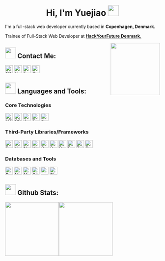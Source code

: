 <h1 align="center"><b>Hi, I'm Yuejiao </b><img src="https://media.giphy.com/media/hvRJCLFzcasrR4ia7z/giphy.gif" width="35"></h1>

<p>I'm a full-stack web developer currently based in <b>Copenhagen, Denmark</b>. </p>
<p>Trainee of Full-Stack Web Developer at <b><a href="https://github.com/HackYourFuture-CPH/curriculum/?tab=readme-ov-file">HackYourFuture Denmark.</a></b> </p>
<a href="#"><img align="right" src="https://cdn.dribbble.com/userupload/8046474/file/original-1de7a34e8dfb6d1b9723e77458786c81.gif" width="160 " height="170"/></a>   


## <img src="https://github.com/Anmol-Baranwal/Cool-GIFs-For-GitHub/assets/74038190/324065af-8ea3-453a-83a3-66ccba5797fb" width="35"> <b>Contact Me:</b>
<div>
 <a href="https://github.com/YuejiaoShi" style="text-decoration: none;">
  <img src="https://img.shields.io/badge/YuejiaoShi-%2312100E.svg?&logo=Github&logoColor=white" alt="Github" style="height: 25px;"/></a> 
  
  <a href="https://www.linkedin.com/in/yuejiao-shi/" style="text-decoration: none;">
  <img src="https://img.shields.io/badge/Yuejiao Shi-%230077B5.svg?&logo=linkedin&logoColor=white" alt="Linkedin" style="height: 25px;"/></a>
  
  <a href="https://www.facebook.com/yuejiao.shi.YJ.S/" style="text-decoration: none;">
  <img src="https://img.shields.io/badge/Yuejiao Shi-%231877F2.svg?&logo=facebook&logoColor=white" alt="Facebook" style="height: 25px;"/></a>

   <a href="mailto:shiyuejiaosyj@gmail.com" style="text-decoration: none;">
  <img src="https://img.shields.io/badge/-shiyuejiaosyj@gmail.com-c14438?logo=Gmail&logoColor=white" alt="Gmail Badge" style="height: 25px;"></a>
</div>

##  <img src="https://github.com/Anmol-Baranwal/Cool-GIFs-For-GitHub/assets/74038190/fa83eeb9-f4e2-4d85-93f0-688af11babf8" width="35"> <b>Languages and Tools:</b>

### Core Technologies
[<img alt="HTML5" src="https://img.shields.io/badge/-HTML5-E34F26?style=flat-square&logo=html5&logoColor=white" height="25">](https://developer.mozilla.org/en-US/docs/Glossary/HTML5)
[<img alt="CSS3" src="https://img.shields.io/badge/-CSS3-1572B6?style=flat-square&logo=css3&logoColor=white" height="25">](https://developer.mozilla.org/en-US/docs/Web/CSS)
[<img alt="JavaScript" src="https://img.shields.io/badge/-JavaScript-F7DF1E?style=flat-square&logo=javascript&logoColor=black" height="25">](https://developer.mozilla.org/en-US/docs/Web/JavaScript)
[<img alt="TypeScript" src="https://img.shields.io/badge/-TypeScript-007ACC?style=flat-square&logo=typescript&logoColor=white" height="25">](https://www.typescriptlang.org/)
[<img alt="Node.js" src="https://img.shields.io/badge/-Node.js-8CC84B?style=flat-square&logo=node.js&logoColor=white" height="25">](https://nodejs.org)

### Third-Party Libraries/Frameworks
[<img alt="React" src="https://img.shields.io/badge/-React-45b8d8?style=flat-square&logo=react&logoColor=white" height="25">](https://reactjs.org/)
[<img alt="Vue" src="https://img.shields.io/badge/-Vue-4FC08D?style=flat-square&logo=vue.js&logoColor=white" height="25">](https://vuejs.org/)
[<img alt="Next.js" src="https://img.shields.io/badge/-Next.js-000000?style=flat-square&logo=next.js&logoColor=white" height="25">](https://nextjs.org/)
[<img alt="Vite" src="https://img.shields.io/badge/-Vite-646CFF?style=flat-square&logo=vite&logoColor=white" height="25">](https://vitejs.dev/)
[<img alt="Redux" src="https://img.shields.io/badge/-Redux-764ABC?style=flat-square&logo=redux&logoColor=white" height="25">](https://redux.js.org/)
[<img alt="React Router" src="https://img.shields.io/badge/-React_Router-CA4245?style=flat-square&logo=react-router&logoColor=white" height="25">](https://reactrouter.com/)
[<img alt="React Leaflet" src="https://img.shields.io/badge/-React_Leaflet-4D8B31?style=flat-square&logo=leaflet&logoColor=white" height="25">](https://react-leaflet.js.org/)
[<img alt="Express" src="https://img.shields.io/badge/-Express.js-000000?style=flat-square&logo=express&logoColor=white" height="25">](https://expressjs.com)
[<img alt="Tailwind CSS" src="https://img.shields.io/badge/-Tailwind%20CSS-38B2AC?style=flat-square&logo=tailwind-css&logoColor=white" height="25">](https://tailwindcss.com/)
[<img alt="Bootstrap" src="https://img.shields.io/badge/-Bootstrap-563D7C?style=flat-square&logo=bootstrap&logoColor=white" height="25">](https://getbootstrap.com/)

### Databases and Tools
[<img alt="Docker" src="https://img.shields.io/badge/-Docker-46a2f1?style=flat-square&logo=docker&logoColor=white" height="25">](https://www.docker.com/)
[<img alt="MySQL" src="https://img.shields.io/badge/-MySQL-4479A1?style=flat-square&logo=mysql&logoColor=white" height="25">](https://www.mysql.com/)
[<img alt="MongoDB" src="https://img.shields.io/badge/-MongoDB-47A248?style=flat-square&logo=mongodb&logoColor=white" height="25">](https://www.mongodb.com/)
[<img alt="Git" src="https://img.shields.io/badge/-Git-F05032?style=flat-square&logo=git&logoColor=white" height="25">](https://git-scm.com/)
[<img alt="npm" src="https://img.shields.io/badge/-npm-CB3837?style=flat-square&logo=npm&logoColor=white" height="25">](https://www.npmjs.com/)
[<img alt="Firebase" src="https://img.shields.io/badge/-Firebase-FFCA28?style=flat-square&logo=firebase&logoColor=black" height="25">](https://firebase.google.com/)


## <img src="https://media.giphy.com/media/iY8CRBdQXODJSCERIr/giphy.gif" width="35"><b> Github Stats: </b>
<img src="https://github-readme-stats.vercel.app/api?username=YuejiaoShi&theme=catppuccin_mocha&show_icons=true&locale=en" height="175" /><img src="https://github-readme-stats.vercel.app/api/top-langs/?username=YuejiaoShi&layout=compact&theme=catppuccin_mocha&hide_border=true" height="175" />
